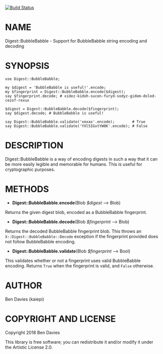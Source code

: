 [![Build Status](https://travis-ci.org/Kaiepi/p6-Digest-BubbleBabble.svg?branch=master)](https://travis-ci.org/Kaiepi/p6-Digest-BubbleBabble)

NAME
====

Digest::BubbleBabble - Support for BubbleBabble string encoding and decoding

SYNOPSIS
========

    use Digest::BubbleBabble;

    my $digest = 'BubbleBabble is useful!'.encode;
    my $fingerprint = Digest::BubbleBabble.encode($digest);
    say $fingerprint.decode; # xidez-kidoh-sucen-furyd-sodyz-gidem-doled-cezof-rexux

    $digest = Digest::BubbleBabble.decode($fingerprint);
    say $digest.decode; # BubbleBabble is useful!

    say Digest::BubbleBabble.validate('xexax'.encode);        # True
    say Digest::BubbleBabble.validate('YXl5IGxtYW8K'.encode); # False

DESCRIPTION
===========

Digest::BubbleBabble is a way of encoding digests in such a way that it can be more easily legible and memorable for humans. This is useful for cryptographic purposes.

METHODS
=======

  * **Digest::BubbleBabble.encode**(Blob *$digest* --> Blob)

Returns the given digest blob, encoded as a BubbleBabble fingerprint.

  * **Digest::BubbleBabble.decode**(Blob *$fingerprint* --> Blob)

Returns the decoded BubbleBabble fingerprint blob. This throws an `X::Digest::BubbleBabble::Decode` exception if the fingerprint provided does not follow BubbleBabble encoding.

  * **Digest::BubbleBabble.validate**(Blob *$fingerprint* --> Bool)

This validates whether or not a fingerprint uses valid BubbleBabble encoding. Returns `True` when the fingerprint is valid, and `False` otherwise.

AUTHOR
======

Ben Davies (kaiepi)

COPYRIGHT AND LICENSE
=====================

Copyright 2018 Ben Davies

This library is free software; you can redistribute it and/or modify it under the Artistic License 2.0.


